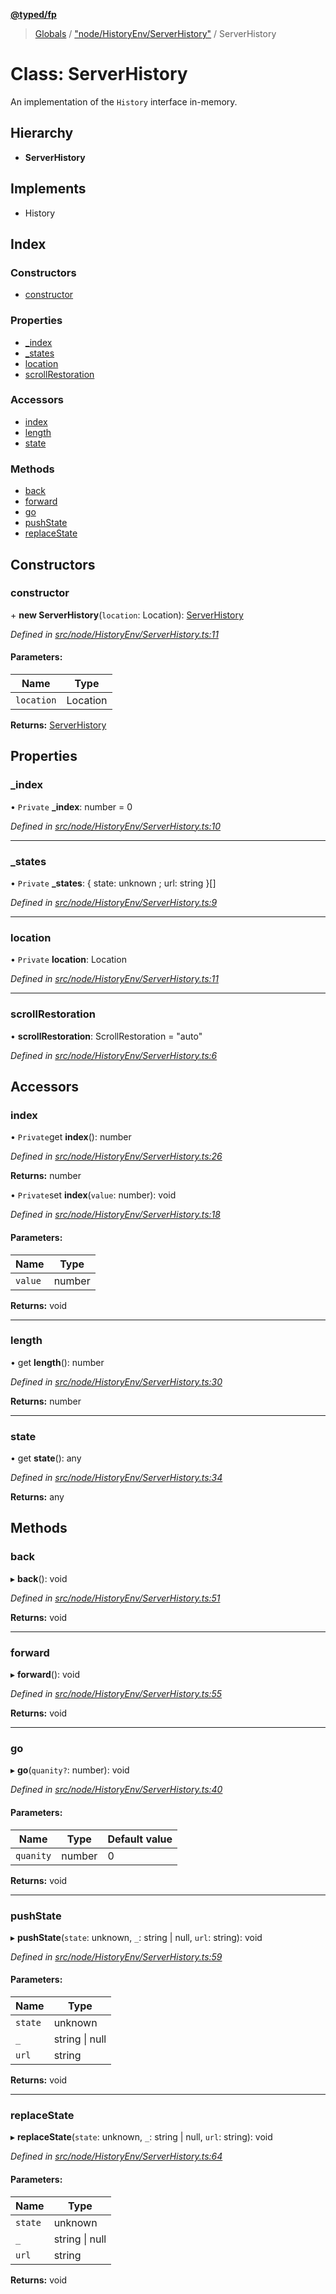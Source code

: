 **[@typed/fp](../README.md)**

> [Globals](../globals.md) / ["node/HistoryEnv/ServerHistory"](../modules/_node_historyenv_serverhistory_.md) / ServerHistory

# Class: ServerHistory

An implementation of the `History` interface in-memory.

## Hierarchy

* **ServerHistory**

## Implements

* History

## Index

### Constructors

* [constructor](_node_historyenv_serverhistory_.serverhistory.md#constructor)

### Properties

* [\_index](_node_historyenv_serverhistory_.serverhistory.md#_index)
* [\_states](_node_historyenv_serverhistory_.serverhistory.md#_states)
* [location](_node_historyenv_serverhistory_.serverhistory.md#location)
* [scrollRestoration](_node_historyenv_serverhistory_.serverhistory.md#scrollrestoration)

### Accessors

* [index](_node_historyenv_serverhistory_.serverhistory.md#index)
* [length](_node_historyenv_serverhistory_.serverhistory.md#length)
* [state](_node_historyenv_serverhistory_.serverhistory.md#state)

### Methods

* [back](_node_historyenv_serverhistory_.serverhistory.md#back)
* [forward](_node_historyenv_serverhistory_.serverhistory.md#forward)
* [go](_node_historyenv_serverhistory_.serverhistory.md#go)
* [pushState](_node_historyenv_serverhistory_.serverhistory.md#pushstate)
* [replaceState](_node_historyenv_serverhistory_.serverhistory.md#replacestate)

## Constructors

### constructor

\+ **new ServerHistory**(`location`: Location): [ServerHistory](_node_historyenv_serverhistory_.serverhistory.md)

*Defined in [src/node/HistoryEnv/ServerHistory.ts:11](https://github.com/TylorS/typed-fp/blob/559f273/src/node/HistoryEnv/ServerHistory.ts#L11)*

#### Parameters:

Name | Type |
------ | ------ |
`location` | Location |

**Returns:** [ServerHistory](_node_historyenv_serverhistory_.serverhistory.md)

## Properties

### \_index

• `Private` **\_index**: number = 0

*Defined in [src/node/HistoryEnv/ServerHistory.ts:10](https://github.com/TylorS/typed-fp/blob/559f273/src/node/HistoryEnv/ServerHistory.ts#L10)*

___

### \_states

• `Private` **\_states**: { state: unknown ; url: string  }[]

*Defined in [src/node/HistoryEnv/ServerHistory.ts:9](https://github.com/TylorS/typed-fp/blob/559f273/src/node/HistoryEnv/ServerHistory.ts#L9)*

___

### location

• `Private` **location**: Location

*Defined in [src/node/HistoryEnv/ServerHistory.ts:11](https://github.com/TylorS/typed-fp/blob/559f273/src/node/HistoryEnv/ServerHistory.ts#L11)*

___

### scrollRestoration

•  **scrollRestoration**: ScrollRestoration = "auto"

*Defined in [src/node/HistoryEnv/ServerHistory.ts:6](https://github.com/TylorS/typed-fp/blob/559f273/src/node/HistoryEnv/ServerHistory.ts#L6)*

## Accessors

### index

• `Private`get **index**(): number

*Defined in [src/node/HistoryEnv/ServerHistory.ts:26](https://github.com/TylorS/typed-fp/blob/559f273/src/node/HistoryEnv/ServerHistory.ts#L26)*

**Returns:** number

• `Private`set **index**(`value`: number): void

*Defined in [src/node/HistoryEnv/ServerHistory.ts:18](https://github.com/TylorS/typed-fp/blob/559f273/src/node/HistoryEnv/ServerHistory.ts#L18)*

#### Parameters:

Name | Type |
------ | ------ |
`value` | number |

**Returns:** void

___

### length

• get **length**(): number

*Defined in [src/node/HistoryEnv/ServerHistory.ts:30](https://github.com/TylorS/typed-fp/blob/559f273/src/node/HistoryEnv/ServerHistory.ts#L30)*

**Returns:** number

___

### state

• get **state**(): any

*Defined in [src/node/HistoryEnv/ServerHistory.ts:34](https://github.com/TylorS/typed-fp/blob/559f273/src/node/HistoryEnv/ServerHistory.ts#L34)*

**Returns:** any

## Methods

### back

▸ **back**(): void

*Defined in [src/node/HistoryEnv/ServerHistory.ts:51](https://github.com/TylorS/typed-fp/blob/559f273/src/node/HistoryEnv/ServerHistory.ts#L51)*

**Returns:** void

___

### forward

▸ **forward**(): void

*Defined in [src/node/HistoryEnv/ServerHistory.ts:55](https://github.com/TylorS/typed-fp/blob/559f273/src/node/HistoryEnv/ServerHistory.ts#L55)*

**Returns:** void

___

### go

▸ **go**(`quanity?`: number): void

*Defined in [src/node/HistoryEnv/ServerHistory.ts:40](https://github.com/TylorS/typed-fp/blob/559f273/src/node/HistoryEnv/ServerHistory.ts#L40)*

#### Parameters:

Name | Type | Default value |
------ | ------ | ------ |
`quanity` | number | 0 |

**Returns:** void

___

### pushState

▸ **pushState**(`state`: unknown, `_`: string \| null, `url`: string): void

*Defined in [src/node/HistoryEnv/ServerHistory.ts:59](https://github.com/TylorS/typed-fp/blob/559f273/src/node/HistoryEnv/ServerHistory.ts#L59)*

#### Parameters:

Name | Type |
------ | ------ |
`state` | unknown |
`_` | string \| null |
`url` | string |

**Returns:** void

___

### replaceState

▸ **replaceState**(`state`: unknown, `_`: string \| null, `url`: string): void

*Defined in [src/node/HistoryEnv/ServerHistory.ts:64](https://github.com/TylorS/typed-fp/blob/559f273/src/node/HistoryEnv/ServerHistory.ts#L64)*

#### Parameters:

Name | Type |
------ | ------ |
`state` | unknown |
`_` | string \| null |
`url` | string |

**Returns:** void
